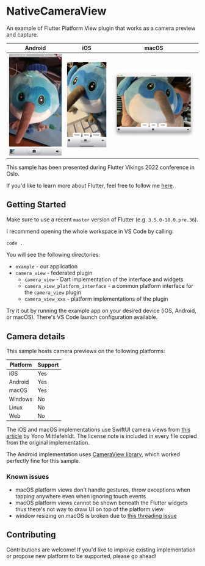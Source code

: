 # NativeCameraView

An example of Flutter Platform View plugin that works as a camera preview and capture.

| Android                                              | iOS                                           | macOS                                            |
| ---------------------------------------------------- | --------------------------------------------- | ------------------------------------------------ |
| ![android screenshot](./docs/android_screenshot.png) | ![ios screenshot](./docs/ios_screenshot.jpeg) | ![macos screenshot](./docs/macos_screenshot.png) |

This sample has been presented during Flutter Vikings 2022 conference in Oslo.

If you'd like to learn more about Flutter, feel free to follow me [here](https://roszkowski.dev/).

## Getting Started

Make sure to use a recent `master` version of Flutter (e.g. `3.5.0-10.0.pre.36`).

I recommend opening the whole workspace in VS Code by calling:

```sh
code .
```

You will see the following directories:

- `example` - our application
- `camera_view` - federated plugin
  - `camera_view` - Dart implementation of the interface and widgets
  - `camera_view_platform_interface` - a common platform interface for the `camera_view` plugin
  - `camera_view_xxx` - platform implementations of the plugin

Try it out by running the example app on your desired device (iOS, Android, or macOS). There's VS Code launch configuration available.

## Camera details

This sample hosts camera previews on the following platforms:

| Platform | Support |
| -------- | ------- |
| iOS      | Yes     |
| Android  | Yes     |
| macOS    | Yes     |
| Windows  | No      |
| Linux    | No      |
| Web      | No      |

The iOS and macOS implementations use SwiftUI camera views from [this article](https://www.raywenderlich.com/26244793-building-a-camera-app-with-swiftui-and-combine) by Yono Mittlefehldt. The license note is included in every file copied from the original implementation.

The Android implementation uses [CameraView library](https://github.com/natario1/CameraView), which worked perfectly fine for this sample.

### Known issues

- macOS platform views don't handle gestures, throw exceptions when tapping anywhere even when ignoring touch events
- macOS platform views cannot be shown beneath the Flutter widgets thus there's not way to draw UI on top of the platform view
- window resizing on macOS is broken due to [this threading issue](https://github.com/flutter/engine/pull/35894)

## Contributing

Contributions are welcome! If you'd like to improve existing implementation or propose new platform to be supported, please go ahead!

